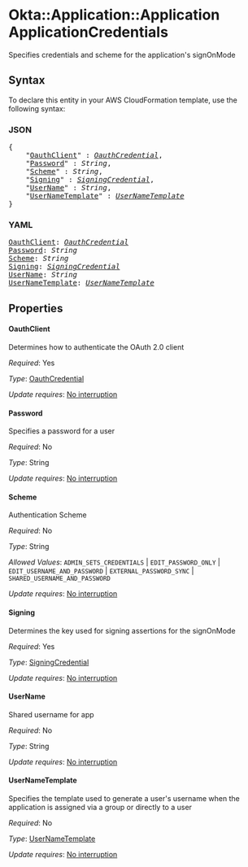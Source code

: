 # Okta::Application::Application ApplicationCredentials

Specifies credentials and scheme for the application's signOnMode

## Syntax

To declare this entity in your AWS CloudFormation template, use the following syntax:

### JSON

<pre>
{
    "<a href="#oauthclient" title="OauthClient">OauthClient</a>" : <i><a href="oauthcredential.md">OauthCredential</a></i>,
    "<a href="#password" title="Password">Password</a>" : <i>String</i>,
    "<a href="#scheme" title="Scheme">Scheme</a>" : <i>String</i>,
    "<a href="#signing" title="Signing">Signing</a>" : <i><a href="signingcredential.md">SigningCredential</a></i>,
    "<a href="#username" title="UserName">UserName</a>" : <i>String</i>,
    "<a href="#usernametemplate" title="UserNameTemplate">UserNameTemplate</a>" : <i><a href="usernametemplate.md">UserNameTemplate</a></i>
}
</pre>

### YAML

<pre>
<a href="#oauthclient" title="OauthClient">OauthClient</a>: <i><a href="oauthcredential.md">OauthCredential</a></i>
<a href="#password" title="Password">Password</a>: <i>String</i>
<a href="#scheme" title="Scheme">Scheme</a>: <i>String</i>
<a href="#signing" title="Signing">Signing</a>: <i><a href="signingcredential.md">SigningCredential</a></i>
<a href="#username" title="UserName">UserName</a>: <i>String</i>
<a href="#usernametemplate" title="UserNameTemplate">UserNameTemplate</a>: <i><a href="usernametemplate.md">UserNameTemplate</a></i>
</pre>

## Properties

#### OauthClient

Determines how to authenticate the OAuth 2.0 client

_Required_: Yes

_Type_: <a href="oauthcredential.md">OauthCredential</a>

_Update requires_: [No interruption](https://docs.aws.amazon.com/AWSCloudFormation/latest/UserGuide/using-cfn-updating-stacks-update-behaviors.html#update-no-interrupt)

#### Password

Specifies a password for a user

_Required_: No

_Type_: String

_Update requires_: [No interruption](https://docs.aws.amazon.com/AWSCloudFormation/latest/UserGuide/using-cfn-updating-stacks-update-behaviors.html#update-no-interrupt)

#### Scheme

Authentication Scheme

_Required_: No

_Type_: String

_Allowed Values_: <code>ADMIN_SETS_CREDENTIALS</code> | <code>EDIT_PASSWORD_ONLY</code> | <code>EDIT_USERNAME_AND_PASSWORD</code> | <code>EXTERNAL_PASSWORD_SYNC</code> | <code>SHARED_USERNAME_AND_PASSWORD</code>

_Update requires_: [No interruption](https://docs.aws.amazon.com/AWSCloudFormation/latest/UserGuide/using-cfn-updating-stacks-update-behaviors.html#update-no-interrupt)

#### Signing

Determines the key used for signing assertions for the signOnMode

_Required_: Yes

_Type_: <a href="signingcredential.md">SigningCredential</a>

_Update requires_: [No interruption](https://docs.aws.amazon.com/AWSCloudFormation/latest/UserGuide/using-cfn-updating-stacks-update-behaviors.html#update-no-interrupt)

#### UserName

Shared username for app

_Required_: No

_Type_: String

_Update requires_: [No interruption](https://docs.aws.amazon.com/AWSCloudFormation/latest/UserGuide/using-cfn-updating-stacks-update-behaviors.html#update-no-interrupt)

#### UserNameTemplate

Specifies the template used to generate a user's username when the application is assigned via a group or directly to a user

_Required_: No

_Type_: <a href="usernametemplate.md">UserNameTemplate</a>

_Update requires_: [No interruption](https://docs.aws.amazon.com/AWSCloudFormation/latest/UserGuide/using-cfn-updating-stacks-update-behaviors.html#update-no-interrupt)

